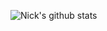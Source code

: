 ![Nick's github stats](https://github-readme-stats.vercel.app/api?username=FominNickolai&show_icons=true&hide_border=true&count_private=true)

<!--
**FominNickolai/FominNickolai** is a ✨ _special_ ✨ repository because its `README.md` (this file) appears on your GitHub profile.

Here are some ideas to get you started:

- 🔭 I’m currently working on ...
- 🌱 I’m currently learning ...
- 👯 I’m looking to collaborate on ...
- 🤔 I’m looking for help with ...
- 💬 Ask me about ...
- 📫 How to reach me: ...
- 😄 Pronouns: ...
- ⚡ Fun fact: ...
-->
